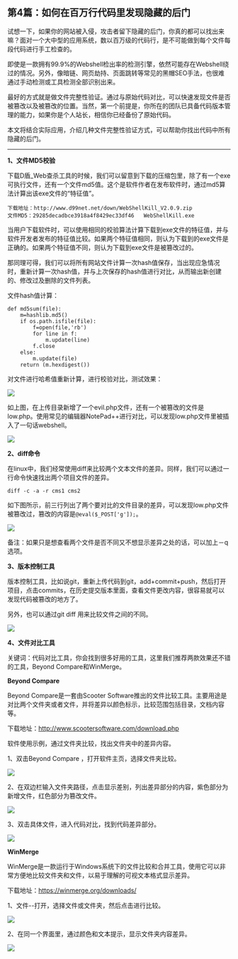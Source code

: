 ## 第4篇：如何在百万行代码里发现隐藏的后门

试想一下，如果你的网站被入侵，攻击者留下隐藏的后门，你真的都可以找出来嘛？面对一个大中型的应用系统，数以百万级的代码行，是不可能做到每个文件每段代码进行手工检查的。

即使是一款拥有99.9%的Webshell检出率的检测引擎，依然可能存在Webshell绕过的情况。另外，像暗链、网页劫持、页面跳转等常见的黑帽SEO手法，也很难通过手动检测或工具检测全部识别出来。

最好的方式就是做文件完整性验证。通过与原始代码对比，可以快速发现文件是否被篡改以及被篡改的位置。当然，第一个前提是，你所在的团队已具备代码版本管理的能力，如果你是个人站长，相信你已经备份了原始代码。

本文将结合实际应用，介绍几种文件完整性验证方式，可以帮助你找出代码中所有隐藏的后门。

------



**1、文件MD5校验**

下载D盾_Web查杀工具的时候，我们可以留意到下载的压缩包里，除了有一个exe可执行文件，还有一个文件md5值。这个是软件作者在发布软件时，通过md5算法计算出该exe文件的“特征值”。

~~~
下载地址：http://www.d99net.net/down/WebShellKill_V2.0.9.zip
文件MD5：29285decadbce3918a4f8429ec33df46   WebShellKill.exe
~~~

当用户下载软件时，可以使用相同的校验算法计算下载到exe文件的特征值，并与软件开发者发布的特征值比较。如果两个特征值相同，则认为下载到的exe文件是正确的。如果两个特征值不同，则认为下载到exe文件是被篡改过的。

那同理可得，我们可以将所有网站文件计算一次hash值保存，当出现应急情况时，重新计算一次hash值，并与上次保存的hash值进行对比，从而输出新创建的、修改过及删除的文件列表。

文件hash值计算：

~~~
def md5sum(file):
    m=hashlib.md5()
    if os.path.isfile(file):
        f=open(file,'rb')
        for line in f:
            m.update(line)
        f.close
    else:
        m.update(file)
    return (m.hexdigest())
~~~

对文件进行哈希值重新计算，进行校验对比，测试效果：

![](./image/20200411-1.png)

如上图，在上传目录新增了一个evil.php文件，还有一个被篡改的文件是low.php。使用常见的编辑器NotePad++进行对比，可以发现low.php文件里被插入了一句话webshell。

![](./image/20200411-2.png)



**2、diff命令**

在linux中，我们经常使用diff来比较两个文本文件的差异。同样，我们可以通过一行命令快速找出两个项目文件的差异。

~~~
diff -c -a -r cms1 cms2
~~~

如下图所示，前三行列出了两个要对比的文件目录的差异，可以发现low.php文件被篡改过，篡改的内容是`@eval($_POST['g']);`。

![](./image/20200411-3.png)



备注：如果只是想查看两个文件是否不同又不想显示差异之处的话，可以加上－q选项。



**3、版本控制工具**

版本控制工具，比如说git，重新上传代码到git，add+commit+push，然后打开项目，点击commits，在历史提交版本里面，查看文件更改内容，很容易就可以发现代码被篡改的地方了。

另外，也可以通过git diff 用来比较文件之间的不同。

![](./image/20200411-4.png)





**4、文件对比工具**

关键词：代码对比工具，你会找到很多好用的工具，这里我们推荐两款效果还不错的工具，Beyond Compare和WinMerge。

**Beyond Compare**

Beyond Compare是一套由Scooter Software推出的文件比较工具。主要用途是对比两个文件夹或者文件，并将差异以颜色标示，比较范围包括目录，文档内容等。

下载地址：<http://www.scootersoftware.com/download.php>

软件使用示例，通过文件夹比较，找出文件夹中的差异内容。

1、双击Beyond Compare ，打开软件主页，选择文件夹比较。

![](./image/20200411-5.png)

2、在双边栏输入文件夹路径，点击显示差别，列出差异部分的内容，紫色部分为新增文件，红色部分为篡改文件。

![](./image/20200411-6.png)

3、双击具体文件，进入代码对比，找到代码差异部分。

![](./image/20200411-7.png)



**WinMerge**

WinMerge是一款运行于Windows系统下的文件比较和合并工具，使用它可以非常方便地比较文件夹和文件，以易于理解的可视文本格式显示差异。

下载地址：<https://winmerge.org/downloads/>

1、文件--打开，选择文件或文件夹，然后点击进行比较。

![](./image/20200411-8.png)

2、在同一个界面里，通过颜色和文本提示，显示文件夹内容差异。

![](./image/20200411-9.png)



